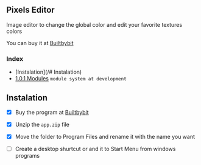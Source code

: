 ## Pixels Editor
Image editor to change the global color and edit your favorite textures colors

You can buy it at [Builtbybit](https://builtbybit.com/resources/pixels-editor-for-minecraft-items.53563/)

### Index
 - [Instalation](/# Instalation)
 - [1.0.1 Modules](https://github.com/danilppzz/Pixels-Editor/blob/main/MODULE.md) `module system at development`


## Instalation
 - [x] Buy the program at [Builtbybit](https://builtbybit.com/resources/pixels-editor-for-minecraft-items.53563/)

 - [x] Unzip the `app.zip` file

 - [x] Move the folder to Program Files and rename it with the name you want

 - [ ] Create a desktop shurtcut or and it to Start Menu from windows programs
